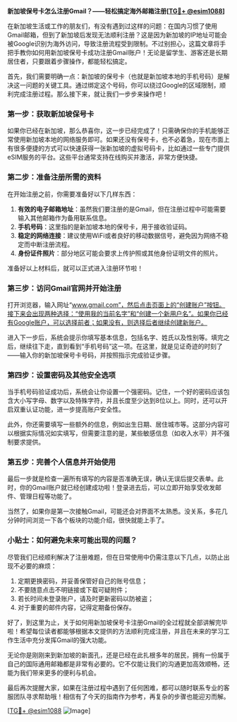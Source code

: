 **新加坡保号卡怎么注册Gmail？——轻松搞定海外邮箱注册[[TG💪+ @esim1088](https://t.me/s/esim1088)]**

在新加坡生活或工作的朋友们，有没有遇到过这样的问题：在国内习惯了使用Gmail邮箱，但到了新加坡后发现无法顺利注册？这是因为新加坡的IP地址可能会被Google识别为海外访问，导致注册流程受到限制。不过别担心，这篇文章将手把手教你如何用新加坡保号卡成功注册Gmail账户！无论是留学生、游客还是长期居住者，只要跟着步骤操作，都能轻松搞定。

首先，我们需要明确一点：新加坡的保号卡（也就是新加坡本地的手机号码）是解决这一问题的关键工具。通过绑定这个号码，你可以绕过Google的区域限制，顺利完成注册过程。那么接下来，就让我们一步步来操作吧！

### 第一步：获取新加坡保号卡

如果你已经在新加坡，那么恭喜你，这一步已经完成了！只需确保你的手机能够正常使用新加坡本地的网络服务即可。如果还没有保号卡，也不必着急，现在市面上有很多便捷的方式可以快速获得一张新加坡的虚拟号码卡，比如通过一些专门提供eSIM服务的平台。这些平台通常支持在线购买并激活，非常方便快捷。

### 第二步：准备注册所需的资料

在开始注册之前，你需要准备好以下几样东西：

1. **有效的电子邮箱地址**：虽然我们要注册的是Gmail，但在注册过程中可能需要输入其他邮箱作为备用联系信息。
2. **手机号码**：这里指的是新加坡本地的保号卡，用于接收验证码。
3. **稳定的网络连接**：建议使用WiFi或者良好的移动数据信号，避免因为网络不稳定而中断注册流程。
4. **身份证件照片**：部分地区可能会要求上传护照或其他身份证明文件的照片。

准备好以上材料后，就可以正式进入注册环节啦！

### 第三步：访问Gmail官网并开始注册

打开浏览器，输入网址“www.gmail.com”，然后点击页面上的“创建账户”按钮。接下来会出现两种选择：“使用我的当前名字”和“创建一个新用户名”。如果你已经有Google账户，可以选择前者；如果没有，则选择后者继续创建新账户。

进入下一步后，系统会提示你填写基本信息，包括名字、姓氏以及性别等。填完之后，继续往下走，直到看到“手机号码”这一项。在这里，就是见证奇迹的时刻了——输入你的新加坡保号卡号码，并按照指示完成验证步骤。

### 第四步：设置密码及其他安全选项

当手机号码验证成功后，系统会让你设置一个强密码。记住，一个好的密码应该包含大小写字母、数字以及特殊字符，并且长度至少达到8位以上。同时，还可以开启双重认证功能，进一步提高账户安全性。

此外，你还需要填写一些额外的信息，例如出生日期、居住城市等。这部分内容可以根据实际情况如实填写，但需要注意的是，某些敏感信息（如收入水平）并不强制要求提供。

### 第五步：完善个人信息并开始使用

最后一步就是检查一遍所有填写的内容是否准确无误，确认无误后提交表单。此时，你的Gmail账户就已经创建成功啦！登录进去后，可以立即开始享受收发邮件、管理日程等功能了。

当然了，如果你是第一次接触Gmail，可能还会对界面不太熟悉。没关系，多花几分钟时间浏览一下各个板块的功能介绍，很快就能上手了。

### 小贴士：如何避免未来可能出现的问题？

尽管我们已经顺利解决了注册难题，但在日常使用中仍需注意以下几点，以防止出现不必要的麻烦：

1. 定期更换密码，并妥善保管好自己的账号信息；
2. 不要随意点击不明链接或下载可疑附件；
3. 若长时间未登录账户，请及时更新密码以防被盗；
4. 对于重要的邮件内容，记得定期备份保存。

好了，到这里为止，关于如何用新加坡保号卡注册Gmail的全过程就全部讲解完毕啦！希望每位读者都能够根据本文提供的方法顺利完成注册，并且在未来的学习工作生活中充分发挥Gmail的强大功能。

无论你是刚刚来到新加坡的新面孔，还是已经在此扎根多年的居民，拥有一份属于自己的国际通用邮箱都是非常有必要的。它不仅能让我们的沟通更加高效顺畅，还能为我们带来更多的便利与机会。

最后再次提醒大家，如果在注册过程中遇到了任何困难，都可以随时联系专业的客服团队寻求帮助哦！相信有了今天的指南作为参考，再复杂的步骤也能迎刃而解。

[[TG💪+ @esim1088](https://t.me/s/esim1088) ![Image](https://i.postimg.cc/4NQfJmqS/Snipaste-2025-05-13-00-14-12.png)]